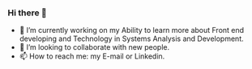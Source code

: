 ### Hi there 👋
- 🔭 I’m currently working on my Ability to learn more about Front end developing and Technology in Systems Analysis and Development.
- 👯 I’m looking to collaborate with new people.
- 📫 How to reach me: my E-mail or Linkedin.
<!--
**sam-pazouki/sam-pazouki** is a ✨ _special_ ✨ repository because its `README.md` (this file) appears on your GitHub profile.

Here are some ideas to get you started:

- 🔭 I’m currently working on ...
- 🌱 I’m currently learning ...
- 👯 I’m looking to collaborate on ...
- 🤔 I’m looking for help with ...
- 💬 Ask me about ...
- 📫 How to reach me: ...
- 😄 Pronouns: ...
- ⚡ Fun fact: ...
-->
